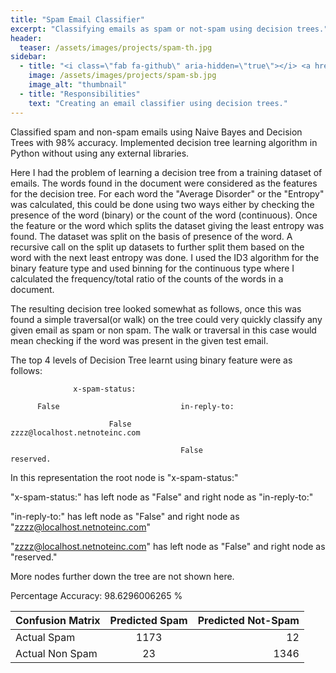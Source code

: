 ```yaml
---
title: "Spam Email Classifier"
excerpt: "Classifying emails as spam or not-spam using decision trees."
header:
  teaser: /assets/images/projects/spam-th.jpg
sidebar:
  - title: "<i class=\"fab fa-github\" aria-hidden=\"true\"></i> <a href=\"https://github.com/yashketkar/B551-Elements-Of-Artificial-Intelligence/tree/master/pssapre-sdarekar-yketkar-a4\">GitHub Repo</a>"
    image: /assets/images/projects/spam-sb.jpg
    image_alt: "thumbnail"
  - title: "Responsibilities"
    text: "Creating an email classifier using decision trees."
---
```

Classified spam and non-spam emails using Naive Bayes and Decision Trees with 98% accuracy. Implemented decision tree learning algorithm in Python without using any external libraries.

Here I had the problem of learning a decision tree from a training dataset of emails. The words found in the document were considered as the features for the decision tree. For each word the "Average Disorder" or the "Entropy" was calculated, this could be done using two ways either by checking the presence of the word (binary) or the count of the word (continuous). Once the feature or the word which splits the dataset giving the least entropy was found. The dataset was split on the basis of presence of the word. A recursive call on the split up datasets to further split them based on the word with the next least entropy was done. I used the ID3 algorithm for the binary feature type and used binning for the continuous type where I calculated the frequency/total ratio of the counts of the words in a document.

The resulting decision tree looked somewhat as follows, once this was found a simple traversal(or walk) on the tree could very quickly classify any given email as spam or non spam. The walk or traversal in this case would mean checking if the word was present in the given test email.

The top 4 levels of Decision Tree learnt using binary feature were as follows:

                  x-spam-status:

          False                           in-reply-to:

                          False                   zzzz@localhost.netnoteinc.com

                                          False                           reserved.

In this representation the root node is "x-spam-status:"

"x-spam-status:" has left node as "False" and right node as "in-reply-to:"

"in-reply-to:" has left node as "False" and right node as "zzzz@localhost.netnoteinc.com"

"zzzz@localhost.netnoteinc.com" has left node as "False" and right node as "reserved."

More nodes further down the tree are not shown here.

Percentage Accuracy: 98.6296006265 %

| Confusion Matrix | Predicted Spam| Predicted Not-Spam  |
| ---------------- |:-------------:| -------------------:|
| Actual Spam      | 1173          |   12                |
| Actual Non Spam  | 23            | 1346                |

